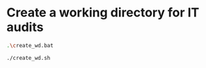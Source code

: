 # Create a working directory for IT audits

```bash
.\create_wd.bat
```

```shell
./create_wd.sh
```
